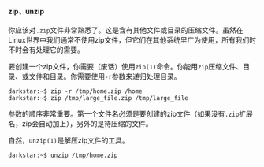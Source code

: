 #### zip、unzip

你应该对`.zip`文件非常熟悉了。这是含有其他文件或目录的压缩文件。虽然在Linux世界中我们通常不使用zip文件，但它们在其他系统里广为使用，所有我们时不时会有处理它的需要。

要创建一个zip文件，你需要（废话）使用`zip(1)`命令。你能用`zip`压缩文件、目录、或文件和目录。你需要使用`-r`参数来递归处理目录。

```Shell
darkstar:~$ zip -r /tmp/home.zip /home
darkstar:~$ zip /tmp/large_file.zip /tmp/large_file
```

参数的顺序非常重要。第一个文件名必须是要创建的zip文件（如果没有`.zip`扩展名，zip会自动加上），另外的是待压缩的文件。

自然，`unzip(1)`是解压zip文件的工具。

```Shell
darkstar:~$ unzip /tmp/home.zip
```

